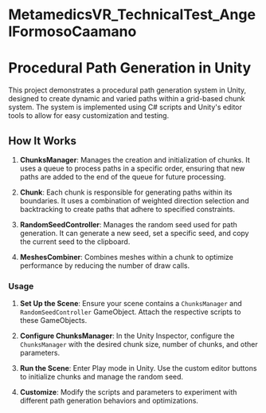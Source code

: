 # MetamedicsVR_TechnicalTest_AngelFormosoCaamano

# Procedural Path Generation in Unity

This project demonstrates a procedural path generation system in Unity, designed to create dynamic and varied paths within a grid-based chunk system. The system is implemented using C# scripts and Unity's editor tools to allow for easy customization and testing.

## How It Works

1. **ChunksManager**: Manages the creation and initialization of chunks. It uses a queue to process paths in a specific order, ensuring that new paths are added to the end of the queue for future processing.

2. **Chunk**: Each chunk is responsible for generating paths within its boundaries. It uses a combination of weighted direction selection and backtracking to create paths that adhere to specified constraints.

3. **RandomSeedController**: Manages the random seed used for path generation. It can generate a new seed, set a specific seed, and copy the current seed to the clipboard.

4. **MeshesCombiner**: Combines meshes within a chunk to optimize performance by reducing the number of draw calls.

### Usage

1. **Set Up the Scene**: Ensure your scene contains a `ChunksManager` and `RandomSeedController` GameObject. Attach the respective scripts to these GameObjects.

2. **Configure ChunksManager**: In the Unity Inspector, configure the `ChunksManager` with the desired chunk size, number of chunks, and other parameters.

3. **Run the Scene**: Enter Play mode in Unity. Use the custom editor buttons to initialize chunks and manage the random seed.

4. **Customize**: Modify the scripts and parameters to experiment with different path generation behaviors and optimizations.
 
